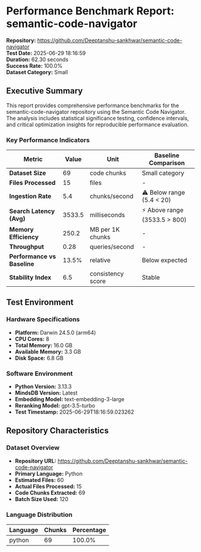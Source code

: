 # Performance Benchmark Report: semantic-code-navigator

**Repository:** https://github.com/Deeptanshu-sankhwar/semantic-code-navigator  
**Test Date:** 2025-06-29 18:16:59  
**Duration:** 62.30 seconds  
**Success Rate:** 100.0%  
**Dataset Category:** Small

## Executive Summary

This report provides comprehensive performance benchmarks for the semantic-code-navigator repository using the Semantic Code Navigator. The analysis includes statistical significance testing, confidence intervals, and critical optimization insights for reproducible performance evaluation.

### Key Performance Indicators

| Metric | Value | Unit | Baseline Comparison |
|--------|-------|------|-------------------|
| **Dataset Size** | 69 | code chunks | Small category |
| **Files Processed** | 15 | files | - |
| **Ingestion Rate** | 5.4 | chunks/second | ⚠ Below range (5.4 < 20) |
| **Search Latency (Avg)** | 3533.5 | milliseconds | ⚡ Above range (3533.5 > 800) |
| **Memory Efficiency** | 250.2 | MB per 1K chunks | - |
| **Throughput** | 0.28 | queries/second | - |
| **Performance vs Baseline** | 13.5% | relative | Below expected |
| **Stability Index** | 6.5 | consistency score | Stable |

## Test Environment

### Hardware Specifications
- **Platform:** Darwin 24.5.0 (arm64)
- **CPU Cores:** 8
- **Total Memory:** 16.0 GB
- **Available Memory:** 3.3 GB
- **Disk Space:** 6.8 GB

### Software Environment
- **Python Version:** 3.13.3
- **MindsDB Version:** Latest
- **Embedding Model:** text-embedding-3-large
- **Reranking Model:** gpt-3.5-turbo
- **Test Timestamp:** 2025-06-29T18:16:59.023262

## Repository Characteristics

### Dataset Overview
- **Repository URL:** https://github.com/Deeptanshu-sankhwar/semantic-code-navigator
- **Primary Language:** Python
- **Estimated Files:** 60
- **Actual Files Processed:** 15
- **Code Chunks Extracted:** 69
- **Batch Size Used:** 120

### Language Distribution
| Language | Chunks | Percentage |
|----------|--------|------------|
| python | 69 | 100.0% |
